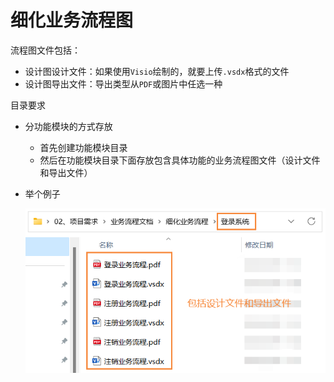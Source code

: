 # 细化业务流程图

流程图文件包括：

- 设计图设计文件：如果使用`Visio`绘制的，就要上传`.vsdx`格式的文件
- 设计图导出文件：导出类型从`PDF`或图片中任选一种

目录要求

- 分功能模块的方式存放

  - 首先创建功能模块目录
  - 然后在功能模块目录下面存放包含具体功能的业务流程图文件（设计文件和导出文件）

- 举个例子

  ![image-20230319115655234](imgs/image-20230319115655234.png)

  

